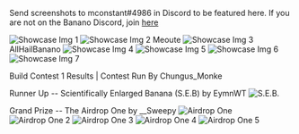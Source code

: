 Send screenshots to mconstant#4986 in Discord to be featured here. If you are not on the Banano Discord, join [here](https://chat.banano.cc/)

![Showcase Img 1](/showcase1.png)
![Showcase Img 2](/showcase2.png)
Meoute
![Showcase Img 3](/showcase3.png)
AllHailBanano
![Showcase Img 4](/showcase4.png)
![Showcase Img 5](/showcase5.png)
![Showcase Img 6](/showcase6.png)
![Showcase Img 7](/showcase7.png)

Build Contest 1 Results | Contest Run By Chungus_Monke

Runner Up -- Scientifically Enlarged Banana (S.E.B) by EymnWT
![S.E.B.](/seb.png)

Grand Prize -- The Airdrop One by __Sweepy
![Airdrop One](/airdropone.png)
![Airdrop One 2](/airdropone2.png)
![Airdrop One 3](/airdropone3.png)
![Airdrop One 4](/airdropone4.png)
![Airdrop One 5](/airdropone5.png)
